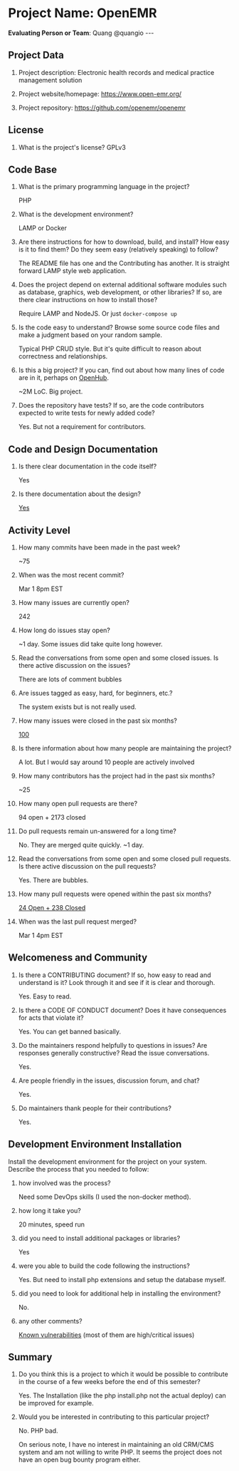 Project Name: OpenEMR
=====================

**Evaluating Person or Team**: Quang @quangio ---

Project Data
------------

1.  Project description: Electronic health records and medical practice
    management solution

2.  Project website/homepage: <https://www.open-emr.org/>

3.  Project repository: <https://github.com/openemr/openemr>

License
-------

1.  What is the project\'s license? GPLv3

Code Base
---------

1.  What is the primary programming language in the project?

    PHP

2.  What is the development environment?

    LAMP or Docker

3.  Are there instructions for how to download, build, and install? How
    easy is it to find them? Do they seem easy (relatively speaking) to
    follow?

    The README file has one and the Contributing has another. It is
    straight forward LAMP style web application.

4.  Does the project depend on external additional software modules such
    as database, graphics, web development, or other libraries? If so,
    are there clear instructions on how to install those?

    Require LAMP and NodeJS. Or just `docker-compose up`

5.  Is the code easy to understand? Browse some source code files and
    make a judgment based on your random sample.

    Typical PHP CRUD style. But it\'s quite difficult to reason about
    correctness and relationships.

6.  Is this a big project? If you can, find out about how many lines of
    code are in it, perhaps on [OpenHub](https://www.openhub.net/).

    \~2M LoC. Big project.

7.  Does the repository have tests? If so, are the code contributors
    expected to write tests for newly added code?

    Yes. But not a requirement for contributors.

Code and Design Documentation
-----------------------------

1.  Is there clear documentation in the code itself?

    Yes

2.  Is there documentation about the design?

    [Yes](https://github.com/openemr/openemr/tree/master/Documentation)

Activity Level
--------------

1.  How many commits have been made in the past week?

    \~75

2.  When was the most recent commit?

    Mar 1 8pm EST

3.  How many issues are currently open?

    242

4.  How long do issues stay open?

    \~1 day. Some issues did take quite long however.

5.  Read the conversations from some open and some closed issues. Is
    there active discussion on the issues?

    There are lots of comment bubbles

6.  Are issues tagged as easy, hard, for beginners, etc.?

    The system exists but is not really used.

7.  How many issues were closed in the past six months?

    [100](https://github.com/openemr/openemr/issues?utf8=%E2%9C%93&q=is%3Aissue+closed%3A%3E%3D2019-09-02+)

8.  Is there information about how many people are maintaining the
    project?

    A lot. But I would say around 10 people are actively involved

9.  How many contributors has the project had in the past six months?

    \~25

10. How many open pull requests are there?

    94 open + 2173 closed

11. Do pull requests remain un-answered for a long time?

    No. They are merged quite quickly. \~1 day.

12. Read the conversations from some open and some closed pull requests.
    Is there active discussion on the pull requests?

    Yes. There are bubbles.

13. How many pull requests were opened within the past six months?

    [24 Open + 238
    Closed](https://github.com/openemr/openemr/pulls?utf8=%E2%9C%93&q=sort%3Acreated-desc+created%3A%3E%3D2019-09-02)

14. When was the last pull request merged?

    Mar 1 4pm EST

Welcomeness and Community
-------------------------

1.  Is there a CONTRIBUTING document? If so, how easy to read and
    understand is it? Look through it and see if it is clear and
    thorough.

    Yes. Easy to read.

2.  Is there a CODE OF CONDUCT document? Does it have consequences for
    acts that violate it?

    Yes. You can get banned basically.

3.  Do the maintainers respond helpfully to questions in issues? Are
    responses generally constructive? Read the issue conversations.

    Yes.

4.  Are people friendly in the issues, discussion forum, and chat?

    Yes.

5.  Do maintainers thank people for their contributions?

    Yes.

Development Environment Installation
------------------------------------

Install the development environment for the project on your system.
Describe the process that you needed to follow:

1.  how involved was the process?

    Need some DevOps skills (I used the non-docker method).

2.  how long it take you?

    20 minutes, speed run

3.  did you need to install additional packages or libraries?

    Yes

4.  were you able to build the code following the instructions?

    Yes. But need to install php extensions and setup the database
    myself.

5.  did you need to look for additional help in installing the
    environment?

    No.

6.  any other comments?

    [Known
    vulnerabilities](https://www.cvedetails.com/vulnerability-list/vendor_id-12269/product_id-23156/Open-emr-Openemr.html)
    (most of them are high/critical issues)

Summary
-------

1.  Do you think this is a project to which it would be possible to
    contribute in the course of a few weeks before the end of this
    semester?

    Yes. The Installation (like the php install.php not the actual
    deploy) can be improved for example.

2.  Would you be interested in contributing to this particular project?

    No. PHP bad.

    On serious note, I have no interest in maintaining an old CRM/CMS
    system and am not willing to write PHP. It seems the project does
    not have an open bug bounty program either.
